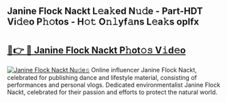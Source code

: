 ## Janine Flock Nackt L𝚎a𝚔ed N𝚞𝚍e - Part-HDT Vi𝚍𝚎o P𝚑𝚘tos - H𝚘𝚝 O𝚗𝚕yf𝚊ns L𝚎a𝚔s oplfx

# <h2><a href="http://kfbjhl.oniu.top/?m=Janine+Flock+Nackt">🔗👉 🔴 Janine Flock Nackt P𝚑ot𝚘𝚜 V𝚒d𝚎o</a></h2>

[![Janine Flock Nackt Nu𝚍e𝚜](https://i.imgur.com/0qMVB7G.gif)](http://kfbjhl.oniu.top/?m=Janine+Flock+Nackt)
Online influencer Janine Flock Nackt, celebrated for publishing dance and lifestyle material, consisting of performances and personal vlogs. Dedicated environmentalist Janine Flock Nackt, celebrated for their passion and efforts to protect the natural world.  
